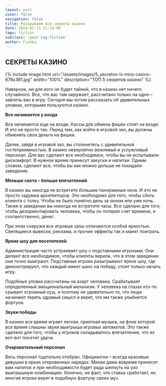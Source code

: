 ```yaml
---
layout: post
cover: false
navigation: false
title: Раскрываем все секреты казино
date: 2019-02-11 11:14:00
tags: fiction
subclass: 'post tag-fiction'
author: Fishka
---
```


## СЕКРЕТЫ КАЗИНО

{% include image.html url="/assets/images/5_secretov-is-mira-casino-678x381.jpg" width="100%" description="ТОП 5 секретов казино" %}

Наверное, ни для кого не будет тайной, что в казино нет ничего случайного. Все, что вас там окружает, рассчитано только на одно – завлечь вас в игру. Сегодня мы хотим рассказать об удивительных уловках, которыми пользуются казино. 

**Все начинается у входа**

Все начинается еще на входе. Кассы для обмена фишек стоят на входе. И это не просто так. Перед тем, как войти в игровой зал, вы должны обменять свои деньги на фишки.

Далее, зайдя в игровой зал, вы столкнетесь с удивительной гостеприимностью. В казино невероятно вежливый и услужливый персонал. Для вас сделают все необходимое, чтобы вы не испытывали дискомфорт. В нужное время принесут закуски и напитки. Одним словом, сделают все, чтобы вы как можно дольше не покидали заведение. 

**Меньше света – больше впечатлений**

В казино вы никогда не встретите большие панорамные окна. И это не просто задумка архитекторов. Это необходимо для того, чтобы сбить клиента с толку. Чтобы не было понятно день за окном или уже ночь. Также в заведении вы никогда не встретите часы. Все сделано для того, чтобы дезориентировать человека, чтобы он потерял счет времени, и соответственно, денег.

При этом снаружи все игровые залы отличаются особой яркостью. Светящиеся вывески, реклама, и прочие эффекты так и манят поиграть.

**Яркие шоу для посетителей**

Администрация часто устраивает шоу с подставными игроками. Они делают все необходимое, чтобы клиенты верили, что в этом заведении они точно выиграют. Подставные игроки разыгрывают яркое шоу, где демонстрируют, что каждый имеет шанс на победу, стоит только начать игру.

Подобные уловки рассчитаны на азарт человека. Срабатывает определенный эмоциональный механизм. У человека на глазах кто-то срывает огромный куш, и поэтому не удивительно то, что люди начинают терять здравый смысл и верят, что им также улыбнется фортуна.

**Звуки победы**

В казино все время играет легкая, приятная музыка, на фоне которой все время слышны звуки выигрыша игровых автоматов. Это также сделано для того, чтобы у игроков складывалось впечатление, что их вот-вот посетит удача.

**Очаровательный персонал**

Весь персонал тщательно отобран. Официантки – всегда красивые девушки в ярких откровенных нарядах. Милая дама вовремя принесет вам напиток и при необходимости будет рада шепнуть на ухо выигрышную комбинацию. Конечно, не факт, что ставка сработает, но многие игроки верят в подобную фортуну своих муз. 